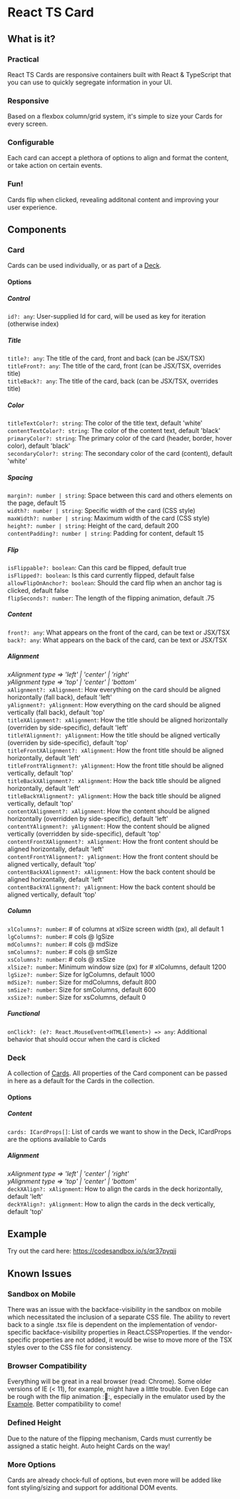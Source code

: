 React TS Card
=============

What is it?
-----------
### Practical
React TS Cards are responsive containers built with React & TypeScript that you can use to quickly segregate information in your UI.
 
### Responsive
Based on a flexbox column/grid system, it's simple to size your Cards for every screen.

### Configurable
Each card can accept a plethora of options to align and format the content, or take action on certain events.

### Fun!
Cards flip when clicked, revealing additonal content and improving your user experience.

Components
----------
### Card
Cards can be used individually, or as part of a <a href="#deck">Deck</a>.

#### Options

##### Control
`id?: any`: User-supplied Id for card, will be used as key for iteration (otherwise index)  

##### Title
`title?: any`: The title of the card, front and back (can be JSX/TSX)  
`titleFront?: any`: The title of the card, front (can be JSX/TSX, overrides title)  
`titleBack?: any`: The title of the card, back (can be JSX/TSX, overrides title)  

##### Color
`titleTextColor?: string`: The color of the title text, default 'white'  
`contentTextColor?: string`: The color of the content text, default 'black'  
`primaryColor?: string`: The primary color of the card (header, border, hover color), default 'black'  
`secondaryColor?: string`: The secondary color of the card (content), default 'white'  

##### Spacing
`margin?: number | string`: Space between this card and others elements on the page, default 15  
`width?: number | string`: Specific width of the card (CSS style)  
`maxWidth?: number | string`: Maximum width of the card (CSS style)  
`height?: number | string`: Height of the card, default 200   
`contentPadding?: number | string`: Padding for content, default 15  

##### Flip
`isFlippable?: boolean`: Can this card be flipped, default true  
`isFlipped?: boolean`: Is this card currently flipped, default false  
`allowFlipOnAnchor?: boolean`: Should the card flip when an anchor tag is clicked, default false  
`flipSeconds?: number`: The length of the flipping animation, default .75  

##### Content
`front?: any`: What appears on the front of the card, can be text or JSX/TSX  
`back?: any`: What appears on the back of the card, can be text or JSX/TSX  

##### Alignment
*xAlignment type => 'left' | 'center' | 'right'*  
*yAlignment type => 'top' | 'center' | 'bottom'*  
`xAlignment?: xAlignment`: How everything on the card should be aligned horizontally (fall back), default 'left'  
`yAlignment?: yAlignment`: How everything on the card should be aligned vertically (fall back), default 'top'                          
`titleXAlignment?: xAlignment`: How the title should be aligned horizontally (overriden by side-specific), default 'left'  
`titleYAlignment?: yAlignment`: How the title should be aligned vertically (overriden by side-specific), default 'top'  
`titleFrontXAlignment?: xAlignment`: How the front title should be aligned horizontally, default 'left'  
`titleFrontYAlignment?: yAlignment`: How the front title should be aligned vertically, default 'top'  
`titleBackXAlignment?: xAlignment`: How the back title should be aligned horizontally, default 'left'  
`titleBackYAlignment?: yAlignment`: How the back title should be aligned vertically, default 'top'  
`contentXAlignment?: xAlignment`: How the content should be aligned horizontally (overridden by side-specific), default 'left'  
`contentYAlignment?: yAlignment`: How the content should be aligned vertically (overridden by side-specific), default 'top'  
`contentFrontXAlignment?: xAlignment`: How the front content should be aligned horizontally, default 'left'  
`contentFrontYAlignment?: yAlignment`: How the front content should be aligned vertically, default 'top'  
`contentBackXAlignment?: xAlignment`: How the back content should be aligned horizontally, default 'left'  
`contentBackYAlignment?: yAlignment`: How the back content should be aligned vertically, default 'top'   

##### Column
`xlColumns?: number`: # of columns at xlSize screen width (px), all default 1  
`lgColumns?: number`: # cols @ lgSize  
`mdColumns?: number`: # cols @ mdSize  
`smColumns?: number`: # cols @ smSize  
`xsColumns?: number`: # cols @ xsSize  
`xlSize?: number`: Minimum window size (px) for # xlColumns, default 1200  
`lgSize?: number`: Size for lgColumns, default 1000  
`mdSize?: number`: Size for mdColumns, default 800  
`smSize?: number`: Size for smColumns, default 600  
`xsSize?: number`: Size for xsColumns, default 0  

##### Functional
`onClick?: (e?: React.MouseEvent<HTMLElement>) => any`: Additional behavior that should occur when the card is clicked  

### Deck
A collection of <a href="#card">Cards</a>.  All properties of the Card component can be passed in here as a default for the Cards in the collection.

#### Options
##### Content
`cards: ICardProps[]`: List of cards we want to show in the Deck, ICardProps are the options available to Cards  

##### Alignment
*xAlignment type => 'left' | 'center' | 'right'*  
*yAlignment type => 'top' | 'center' | 'bottom'*  
`deckXAlign?: xAlignment`: How to align the cards in the deck horizontally, default 'left'  
`deckYAlign?: yAlignment`: How to align the cards in the deck vertically, default 'top'  

Example
--------
Try out the card here: https://codesandbox.io/s/qr37pyqjj

Known Issues
------------
### Sandbox on Mobile
There was an issue with the backface-visibility in the sandbox on mobile which necessitated the inclusion of a separate CSS file.  The ability to revert back to a single .tsx file is dependent on the implementation of vendor-specific backface-visibility properties in React.CSSProperties.  If the vendor-specific properties are not added, it would be wise to move more of the TSX styles over to the CSS file for consistency.

### Browser Compatibility
Everything will be great in a real browser (read: Chrome).  Some older versions of IE (< 11), for example, might have a little trouble.  Even Edge can be rough with the flip animation ::facepalm::, especially in the emulator used by the <a href="#example">Example</a>.  Better compatibility to come!

### Defined Height
Due to the nature of the flipping mechanism, Cards must currently be assigned a static height.  Auto height Cards on the way!

### More Options
Cards are already chock-full of options, but even more will be added like font styling/sizing and support for additional DOM events.